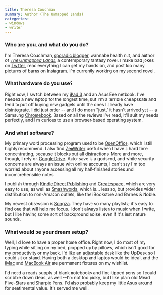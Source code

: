 ```yaml
---
title: Theresa Couchman
summary: Author (The Unmapped Lands)
categories:
- windows
- writer
---
```


### Who are you, and what do you do?

I'm Theresa Couchman, [sporadic blogger](http://theresacouchman.com/ "Theresa's website."), wannabe health nut, and author of [*The Unmapped Lands*](http://www.amazon.com/The-Unmapped-Lands-ebook/dp/B00APP8JA8/ "Theresa's book on Amazon."), a contemporary fantasy novel. I make bad jokes on [Twitter](http://twitter.com/theresa_lauren "Theresa's Twitter account."), read everything I can get my hands on, and post too many pictures of barns on [Instagram](http://instagram.com/theresacouchman "Theresa's Instagram account."). I'm currently working on my second novel. 

### What hardware do you use?

Right now, I switch between my [iPad 3][ipad-3] and an Asus Eee netbook. I've needed a new laptop for the longest time, but I'm a terrible cheapskate and tend to put off buying new gadgets until the ones I already have disintegrate. I did just order -- and I do mean "just," it hasn't arrived yet -- a Samsung [Chromebook][]. Based on all the reviews I've read, it'll suit my needs perfectly, and I'm curious to use a browser-based operating system.

### And what software?

My primary word processing program used to be [OpenOffice][], which I still highly recommend. I also find [ZenWriter][] useful when I have a hard time concentrating, because it blocks out all distractions. More and more, though, I rely on [Google Drive][google-drive]. Auto-save is a godsend, and while security concerns are always an issue with online accounts, I can't say I'm too worried about anyone accessing all my half-finished stories and incomprehensible notes.

I publish through [Kindle Direct Publishing][kindle-direct-publishing] and [Createspace][], which are very easy to use, as well as [Smashwords][], which is... less so, but provides wider distribution to non-Amazon outlets, like the iBookstore and Barnes & Noble. 

My newest obsession is [Songza][]. They have so many playlists; it's easy to find one that will help me focus. I don't always listen to music when I write, but I like having some sort of background noise, even if it's just nature sounds. 

### What would be your dream setup?

Well, I'd love to have a proper home office. Right now, I do most of my typing while sitting on my bed, propped up by pillows, which isn't good for my productivity or my back. I'd like an adjustable desk like the UpDesk so I could sit or stand. Having both a desktop and laptop would be ideal, and the [iMac][] and [MacBook Air][macbook-air] are permanent fixtures on my wishlist.

I'd need a ready supply of blank notebooks and fine-tipped pens so I could scribble down ideas, as well --I'm not too picky, but I like plain old Mead Five-Stars and Sharpie Pens. I'd also probably keep my little Asus around for sentimental value. It's served me well.

[chromebook]: http://www.google.com/intl/en/chrome/devices/features/ "A laptop built for only running Web apps."
[imac]: https://www.apple.com/imac/ "An all-in-one computer."
[ipad-3]: https://www.apple.com/ipad/ "A tablet device with a retina display."
[macbook-air]: https://www.apple.com/macbook-air/ "A very thin laptop."
[createspace]: https://www.createspace.com/ "A self-publishing service."
[google-drive]: https://drive.google.com/ "A cloud storage service."
[kindle-direct-publishing]: https://kdp.amazon.com/ "A service for self-publishing works onto the Kindle platform."
[openoffice]: http://www.openoffice.org/ "An open-source office suite."
[smashwords]: https://www.smashwords.com/ "A self-publishing service."
[songza]: http://songza.com/ "A playlist-centric music service."
[zenwriter]: http://www.beenokle.com/zenwriter.html "Distraction-free writing software for Windows."
